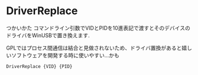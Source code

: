 # DriverReplace

つかいかた
コマンドライン引数でVIDとPIDを10進表記で渡すとそのデバイスのドライバをWinUSBで置き換えます.

GPLではプロセス間通信は結合と見做されないため、ドライバ置換があると嬉しいソフトウェアを開発する時に使いやすい...かも
```
DriverReplace {VID} {PID}
```
